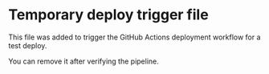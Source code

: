 # Temporary deploy trigger file

This file was added to trigger the GitHub Actions deployment workflow for a test deploy.

You can remove it after verifying the pipeline.
